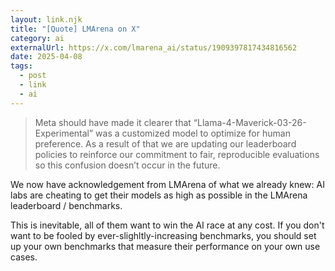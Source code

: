 ```yaml
---
layout: link.njk
title: "[Quote] LMArena on X"
category: ai
externalUrl: https://x.com/lmarena_ai/status/1909397817434816562
date: 2025-04-08
tags:
  - post
  - link
  - ai
---
```


> Meta should have made it clearer that “Llama-4-Maverick-03-26-Experimental” was a customized model to optimize for human preference. As a result of that we are updating our leaderboard policies to reinforce our commitment to fair, reproducible evaluations so this confusion doesn’t occur in the future.

We now have acknowledgement from LMArena of what we already knew: AI labs are cheating to get their models as high as possible in the LMArena leaderboard / benchmarks.

This is inevitable, all of them want to win the AI race at any cost. If you don't want to be fooled by ever-slighltly-increasing benchmarks, you should set up your own benchmarks that measure their performance on your own use cases. 
